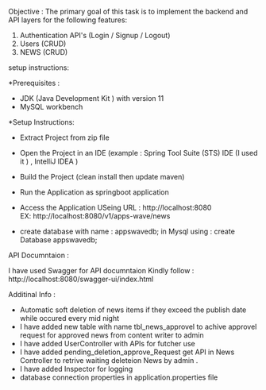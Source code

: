 Objective : 
The primary goal of this task is to implement the backend and API layers for the following
features:
1. Authentication API's (Login / Signup / Logout)
2. Users (CRUD)
3. NEWS (CRUD)


setup instructions: 
 
*Prerequisites :
 - JDK (Java Development Kit ) with version 11
 - MySQL workbench 

*Setup Instructions:
- Extract Project from  zip file
  
- Open the Project in an IDE (example : Spring Tool Suite (STS) IDE (I used it ) ,  IntelliJ IDEA )
  
- Build the Project (clean install then update maven)
  
- Run the Application as springboot application
  
- Access the Application USeing URL : http://localhost:8080  
    EX: http://localhost:8080/v1/apps-wave/news
  
- create  database with name : appswavedb; 
   in Mysql using : create Database appswavedb;

API Documntaion :

I have used Swagger for API documntaion Kindly follow :
 http://localhost:8080/swagger-ui/index.html

Additinal Info  :
* Automatic soft deletion of news items if they exceed the publish date while occured every mid night
* I have added new table with name tbl_news_approvel to achive approvel request for approved news from content writer to admin
* I have added UserController with APIs for futcher use 
* I have added pending_deletion_approve_Request get API in News Controller to retrive waiting deleteion News by admin .
* I have added Inspector for logging
* database connection properties in application.properties file
